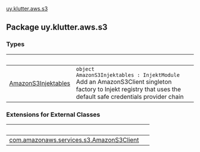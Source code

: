 [uy.klutter.aws.s3](.)


## Package uy.klutter.aws.s3

### Types

|&nbsp;|&nbsp;|
|---|---|
| [AmazonS3Injektables](-amazon-s3-injektables/index.md) | <code>object AmazonS3Injektables : InjektModule</code><br/>Add an AmazonS3Client singleton factory to Injekt registry that uses the default safe credentials provider chain |

### Extensions for External Classes

|&nbsp;|&nbsp;|
|---|---|
| [com.amazonaws.services.s3.AmazonS3Client](com.amazonaws.services.s3.-amazon-s3-client/index.md) |  |
